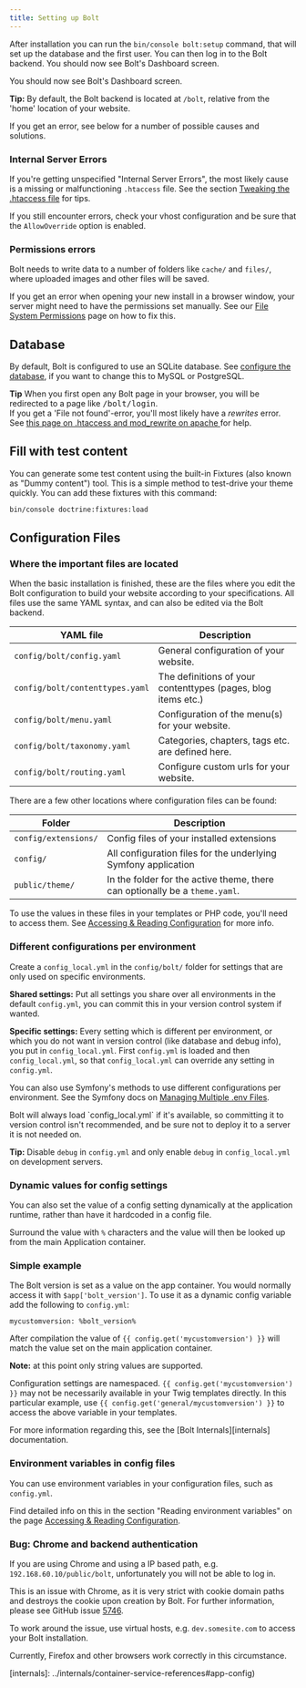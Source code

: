```yaml
---
title: Setting up Bolt
---
```


After installation you can run the `bin/console bolt:setup` command, that will
set up the database and the first user. You can then log in to the Bolt
backend. You should now see Bolt's Dashboard screen.

You should now see Bolt's Dashboard screen.

<p class="tips"><strong>Tip:</strong> By default, the Bolt backend is located
at <code>/bolt</code>, relative from the 'home' location of your website.</p>

If you get an error, see below for a number of possible causes and solutions.

### Internal Server Errors

If you're getting unspecified "Internal Server Errors", the most likely cause
is a missing or malfunctioning `.htaccess` file. See the section [Tweaking the
.htaccess file](../installation/webserver/apache) for tips.

If you still encounter errors, check your vhost configuration and be sure that
the `AllowOverride` option is enabled.

### Permissions errors

Bolt needs to write data to a number of folders like `cache/` and
`files/`, where uploaded images and other files will be saved.

If you get an error when opening your new install in a browser window, your
server might need to have the permissions set manually. See our
[File System Permissions](permissions) page on how to fix this.

## Database

By default, Bolt is configured to use an SQLite database. See
[configure the database](database), if you want to change this to MySQL
or PostgreSQL.

<p class="tips"><strong>Tip</strong> When you first open any Bolt page in your
browser, you will be redirected to a page like <tt>/bolt/login</tt>. <br>If you
get a 'File not found'-error, you'll most likely have a <em>rewrites</em>
error. See <a href="../howto/making-sure-htaccess-works">this page on .htaccess
and mod_rewrite on apache </a> for help.</p>

## Fill with test content

You can generate some test content using the built-in Fixtures (also known as
"Dummy content") tool. This is a simple method to test-drive your theme
quickly. You can add these fixtures with this command:

```bash
bin/console doctrine:fixtures:load
```

<!--
The geolocation fields requires you to set an api key, for more info see the
comment in the main config and [this
guide](https://developers.google.com/maps/documentation/javascript/get-api-key#get-an-api-key)
for how to get a key.
-->

Configuration Files
-------------------

### Where the important files are located

When the basic installation is finished, these are the files where you edit the
Bolt configuration to build your website according to your specifications. All
files use the same YAML syntax, and can also be edited via the Bolt backend.

| YAML file                       | Description |
| ------------------------------- | ----------- |
| `config/bolt/config.yaml`       | General configuration of your website.
| `config/bolt/contenttypes.yaml` | The definitions of your contenttypes (pages, blog items etc.)
| `config/bolt/menu.yaml`         | Configuration of the menu(s) for your website.
| `config/bolt/taxonomy.yaml`     | Categories, chapters, tags etc. are defined here.
| `config/bolt/routing.yaml`      | Configure custom urls for your website.

<!--| `config/bolt/permissions.yaml`  | Specify usergroups, users and their permissions here. For most websites, the default settings will be just fine. -->

There are a few other locations where configuration files can be found:

| Folder                | Description |
| --------------------- | ----------- |
| `config/extensions/`  | Config files of your installed extensions
| `config/`             | All configuration files for the underlying Symfony application
| `public/theme/`       | In the folder for the active theme, there can optionally be a `theme.yaml`.

To use the values in these files in your templates or PHP code, you'll need to
access them. See [Accessing & Reading Configuration][config-accessing] for more
info.

### Different configurations per environment

Create a `config_local.yml` in the `config/bolt/` folder for settings that are
only used on specific environments.

**Shared settings:** Put all settings you share over all environments in the
default `config.yml`, you can commit this in your version control system if
wanted.

**Specific settings:** Every setting which is different per environment, or
which you do not want in version control (like database and debug info), you
put in `config_local.yml`. First `config.yml` is loaded and then
`config_local.yml`, so that `config_local.yml` can override any setting in
`config.yml`.

You can also use Symfony's methods to use different configurations per
environment. See the Symfony docs on [Managing Multiple .env Files][sf-env].

<p class="tips">
Bolt will always load `config_local.yml` if it's available, so committing it to
version control isn't recommended, and be sure not to deploy it to a server it
is not needed on.</p>

<p class="tip"><strong>Tip:</strong> Disable <code>debug</code> in
<code>config.yml</code> and only enable <code>debug</code> in
<code>config_local.yml</code> on development servers.</p>

### Dynamic values for config settings

You can also set the value of a config setting dynamically at the
application runtime, rather than have it hardcoded in a config file.

Surround the value with `%` characters and the value will then be looked
up from the main Application container.

### Simple example

The Bolt version is set as a value on the app container.
You would normally access it with `$app['bolt_version']`.
To use it as a dynamic config variable add the following to `config.yml`:

```
mycustomversion: %bolt_version%
```

After compilation the value of `{{ config.get('mycustomversion') }}` will match
the value set on the main application container.

**Note:** at this point only string values are supported.

Configuration settings are namespaced. `{{ config.get('mycustomversion') }}`
may not be necessarily available in your Twig templates directly. In this
particular example, use `{{ config.get('general/mycustomversion') }}` to access
the above variable in your templates.

For more information regarding this, see the [Bolt Internals][internals]
documentation.

### Environment variables in config files

You can use environment variables in your configuration files, such as
`config.yml`.

Find detailed info on this in the section "Reading environment
variables" on the page [Accessing & Reading Configuration][config-env].

### Bug: Chrome and backend authentication

If you are using Chrome and using a IP based path, e.g.
`192.168.60.10/public/bolt`, unfortunately you will not be able to log in.

This is an issue with Chrome, as it is very strict with cookie domain paths and
destroys the cookie upon creation by Bolt. For further information, please see
GitHub issue [5746](https://github.com/bolt/bolt/issues/5746).

To work around the issue, use virtual hosts, e.g. `dev.somesite.com` to access
your Bolt installation.

Currently, Firefox and other browsers work correctly in this circumstance.

[config-accessing]: reading#accessing-configuration-in-php
[config-env]: reading#reading-environment-variables
[sf-env]: https://symfony.com/doc/current/configuration.html#managing-multiple-env-files
[internals]: ../internals/container-service-references#app-config)